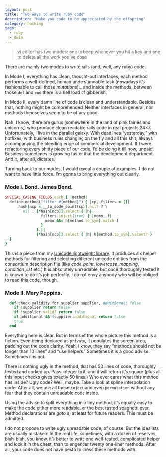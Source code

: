 ```yaml
---
layout: post
title: "Two ways to write ruby code"
description: "Make you code to be appreciated by the offspring"
category: hacking
tags:
  - ruby
  - dwim
---
```


> vi editor has two modes: one to beep whenever you hit a key and one to delete all the work you’ve done

There are mainly two modes to write rails (and, well, any ruby) code.

In Mode I, everything has clean, thought-out interfaces, each method performs
a well-defined, human understandable task (nowadays it’s fashionable to call
those _mutations_)... and inside the methods, between those `def` and `end`
there is a hell load of gibberish.

In Mode II, every damn line of code is clean and understandable. Besides that,
nothing might be comprehended. Neither interfaces in general, nor methods
themselves seem to be of any good.

Nah, I know, there are gurus (somewhere in the land of pink fairies and unicorns,)
who produce clean readable rails code in real projects 24×7. Unfortunately, I live
in the parallel galaxy. With deadlines “yesterday,” with hotfixes, with business
rules changing on the fly and all this shit, always accompanying the bleeding
edge of commercial development. If I were refactoring every shitty piece of
our code, I’d be doing it till now, unpaid. Business sometimes is growing faster
that the development department. And it, after all, dictates.

Turning back to our modes, I would reveal a couple of examples. I do not want to
have little force. I’m gonna to bring everything out clearly.

### Mode I. Bond. James Bond.

```ruby
SPECIAL_CASING_FIELDS.each { |method|
  define_method("filter_#{method}") { |cp, filters = []|
      hash[ncp = __to_code_point(cp)].nil? ? \
        nil : [*hash[ncp]].select { |h|
                filters.inject(true) { |memo, f|
                  memo &&= h[method.to_sym].match f
                }
              } ||
              [*hash[ncp]].select { |h| h[method.to_sym].vacant? }
  }
}
```

This is a piece from my [Unicode lightweight library](https://github.com/mudasobwa/forkforge).
It produces six helper methods for filtering and selecting different unicode
entities from the consortium description file (like _code_point_,
_lowercase_mapping_, _condition_list_ etc.) It is absolutely unreadable, but
once thoroughly tested it is known to do it’s job perfectly. I do not envy anybody
who will be obliged to read this code, though.

### Mode II. Mary Poppins.

```ruby
  def check_validity_for_supplier supplier, additional: false
    if !supplier return false
    if !supplier.valid? return false
    if additional && !supplier.additional return false
    true
  end
```

Everything here is clear. But in terms of the whole picture this method is
a fiction. Even being declared as `private`, it populates the screen area,
padding out the code clarity. Yeah, I know, they say “methods should not be
longer than 10 lines” and “use helpers.” Sometimes it is a good advise.
Sometimes it is not.

There is nothing ugly in the method, that has 50 lines of code, thoroughly tested
and corked up. Pass integer to it, and it will return it’s square (plus all this
input checks gives exactly 50 lines.) Who ever cares what this method has inside?
Ugly code? Well, maybe. Take a look at spline interpolation code. After all,
we use all these `inject` and even `permutation` without any fear that they
contain unreadable code inside.

Using the advise to split everything into tiny method, it’s equally easy to
make the code either more readable, or the best tasted spaghetti ever. Method
declarations are _goto_ s, at least for future readers. This must be admitted.

I do not propose to write ugly unreadable code, of course. But the idealists are
usually mistaken. In the real life, sometimes, with a dozen of reserves, blah-blah,
you know, it’s better to write one well-tested, complicated helper and lock it
in the chest, than to engender twenty one-liner methods. After all, your code
does not have pesto to dress these methods with.
